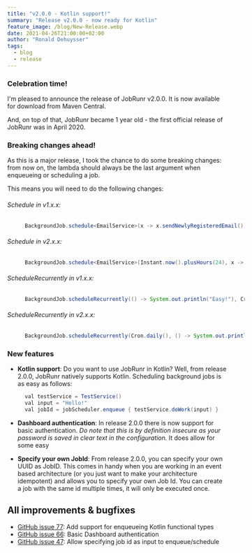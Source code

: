 ```yaml
---
title: "v2.0.0 - Kotlin support!"
summary: "Release v2.0.0 - now ready for Kotlin"
feature_image: /blog/New-Release.webp
date: 2021-04-26T21:00:00+02:00
author: "Ronald Dehuysser"
tags:
  - blog
  - release
---
```

### Celebration time!
I'm pleased to announce the release of JobRunr v2.0.0. It is now available for download from Maven Central.

And, on top of that, JobRunr became 1 year old - the first official release of JobRunr was in April 2020.

### Breaking changes ahead!
As this is a major release, I took the chance to do some breaking changes: from now on, the lambda should always be the last argument when enqueueing or scheduling a job.

This means you will need to do the following changes:

<h6>Schedule in v1.x.x:</h6>
<figure style="width: 100%; max-width: 100%">

```java
BackgroundJob.schedule<EmailService>(x -> x.sendNewlyRegisteredEmail(), Instant.now().plusHours(24));
```
</figure>

<h6>Schedule in v2.x.x:</h6>
<figure style="width: 100%; max-width: 100%">

```java
BackgroundJob.schedule<EmailService>(Instant.now().plusHours(24), x -> x.sendNewlyRegisteredEmail());
```
</figure>


<h6>ScheduleRecurrently in v1.x.x:</h6>
<figure style="width: 100%; max-width: 100%">

```java
BackgroundJob.scheduleRecurrently(() -> System.out.println("Easy!"), Cron.daily());
```
</figure>

<h6>ScheduleRecurrently in v2.x.x:</h6>
<figure style="width: 100%; max-width: 100%">

```java
BackgroundJob.scheduleRecurrently(Cron.daily(), () -> System.out.println("Easy!"));
```
</figure>




### New features
- __Kotlin support__: Do you want to use JobRunr in Kotlin? Well, from release 2.0.0, JobRunr natively supports Kotlin. Scheduling background jobs is as easy as follows:

<figure style="width: 100%; max-width: 100%">

```java
val testService = TestService()
val input = "Hello!"
val jobId = jobScheduler.enqueue { testService.doWork(input) }
```
</figure>

- __Dashboard authentication__: In release 2.0.0 there is now support for basic authentication. _Do note that this is by definition insecure as your password is saved in clear text in the configuration._ It does allow for some easy 

- __Specify your own JobId__: From release 2.0.0, you can specify your own UUID as JobID. This comes in handy when you are working in an event based architecture (or you just want to make your architecture idempotent) and allows you to specify your own Job Id. You can create a job with the same id multiple times, it will only be executed once.

## All improvements & bugfixes
- [GitHub issue 77](https://github.com/jobrunr/jobrunr/issues/77): Add support for enqueueing Kotlin functional types
- [GitHub issue 66](https://github.com/jobrunr/jobrunr/issues/66): Basic Dashboard authentication
- [GitHub issue 47](https://github.com/jobrunr/jobrunr/issues/47): Allow specifying job id as input to enqueue/schedule